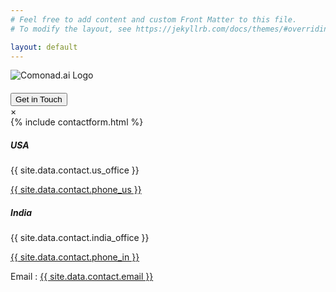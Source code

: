 ```yaml
---
# Feel free to add content and custom Front Matter to this file.
# To modify the layout, see https://jekyllrb.com/docs/themes/#overriding-theme-defaults

layout: default
---
```



<section id="home">
<div class="logo"> <img src="{{ 'assets/images/ComonadLogoConcept.png' | relative_url }}" alt="Comonad.ai Logo"> </div>
<h4 class="typewriter" ></h4>
<div class="cta-container"> <button id="get-in-touch" class="cta-button">Get in Touch</button> </div>
<div id="contact-modal" class="modal"> 
<div class="modal-content"> 
    <span class="close">&times;</span>
    <div class="flex">
    <div class="col-12 col-md-6 hbspot-form">
        {% include contactform.html %}
        </div>
        <div class="col-12 col-md-6 address-info">
        <div>
        <h5>USA</h5>
        <p> {{ site.data.contact.us_office }}</p>
        <p><a href="tel: {{ site.data.contact.phone }}"> {{ site.data.contact.phone_us }} </a></p>
        <div class="line-seperator"></div>
        <h5 class="mt-4">India</h5>
        <p>{{ site.data.contact.india_office }}</p>
        <p><a href="tel: {{ site.data.contact.phone }}"> {{ site.data.contact.phone_in }} </a></p>
        <div class="d-flex email-block">
            <span>Email : </span>
            <a href="mailto: {{ site.data.contact.email }}">{{ site.data.contact.email }}</a>
            </div>
        </div>
        </div>
        </div>
</div>
</div>
</section>
